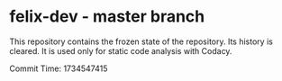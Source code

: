 # felix-dev - master branch

This repository contains the frozen state of the repository.
Its history is cleared. It is used only for static code
analysis with Codacy.

Commit Time: 1734547415
